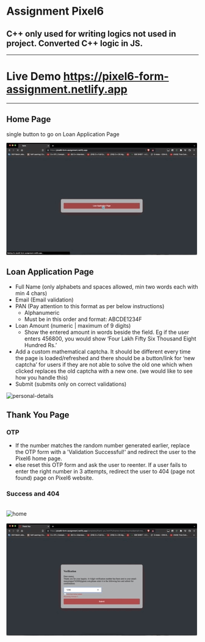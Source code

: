 # Assignment Pixel6

## **C++ only used for writing logics not used in project.** Converted C++ logic in JS.

---
# Live Demo https://pixel6-form-assignment.netlify.app
---

## Home Page

single button to go on Loan Application Page

<img src="/doc/assets/home.gif" alt="home"/>

## Loan Application Page

- Full Name (only alphabets and spaces allowed, min two words each with min 4 chars)
- Email (Email validation)
- PAN (Pay attention to this format as per below instructions)
  - Alphanumeric
  - Must be in this order and format: ABCDE1234F
- Loan Amount (numeric | maximum of 9 digits)
  - Show the entered amount in words beside the field. Eg if the user enters 456800, you would show ‘Four
    Lakh Fifty Six Thousand Eight Hundred Rs.’
- Add a custom mathematical captcha. It should be different every time the page is loaded/refreshed and there
  should be a button/link for ‘new captcha’ for users if they are not able to solve the old one which when clicked
  replaces the old captcha with a new one. (we would like to see how you handle this)
- Submit (submits only on correct validations)

<img src="/doc/assets/personal-details.gif" alt="personal-details"/>

## Thank You Page

### OTP

- If the number matches the random number generated earlier, replace the OTP form with a 'Validation
  Successful!' and redirect the user to the Pixel6 home page.
- else reset this OTP form and ask the user to reenter. If a user fails to enter the right number in 3 attempts,
  redirect the user to 404 (page not found) page on Pixel6 website.

### Success and 404
<br />
  <img type="gif" src="/doc/assets/thank-you-verified.gif" alt="home"/>
<br />
<br />
  <img type="gif" src="/doc/assets/thank-you-error.gif" alt="home"/>

